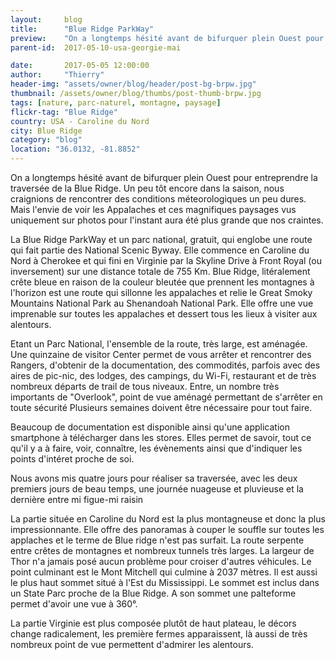 ```yaml
---
layout:     blog
title:      "Blue Ridge ParkWay"
preview:    "On a longtemps hésité avant de bifurquer plein Ouest pour entreprendre la traversée de la Blue Ridge. Un peu tôt encore dans la... "
parent-id:  2017-05-10-usa-georgie-mai

date:       2017-05-05 12:00:00
author:     "Thierry"
header-img: "assets/owner/blog/header/post-bg-brpw.jpg"
thumbnail: /assets/owner/blog/thumbs/post-thumb-brpw.jpg
tags: [nature, parc-naturel, montagne, paysage]
flickr-tag: "Blue Ridge"
country: USA - Caroline du Nord
city: Blue Ridge
category: "blog"
location: "36.0132, -81.8852"
---
```



On a longtemps hésité avant de bifurquer plein Ouest pour entreprendre la traversée de la Blue Ridge. Un peu tôt encore dans la saison, nous craignions de rencontrer des conditions méteorologiques un peu dures. Mais l'envie de voir les Appalaches et ces magnifiques paysages vus uniquement sur photos pour l'instant aura été plus grande que nos craintes. 

La Blue Ridge ParkWay et un parc national, gratuit, qui englobe une route qui fait partie des National Scenic Byway. Elle commence en Caroline du Nord à Cherokee et qui fini en Virginie par la Skyline Drive à Front Royal (ou inversement) sur une distance totale de 755 Km. Blue Ridge, litéralement crête bleue en raison de la couleur bleutée que prennent les montagnes à l'horizon est une route qui sillonne les appalaches et relie le Great Smoky Mountains National Park au Shenandoah National Park. Elle offre une vue imprenable sur toutes les appalaches et dessert tous les lieux à visiter aux alentours. 

Etant un Parc National, l'ensemble de la route, très large, est aménagée. Une quinzaine de visitor Center permet de vous arrêter et rencontrer des Rangers, d'obtenir de la documentation, des commodités, parfois avec des aires de pic-nic, des lodges, des campings, du Wi-Fi, restaurant et de très nombreux départs de trail de tous niveaux. Entre, un nombre très importants de "Overlook", point de vue aménagé permettant de s'arrêter en toute sécurité Plusieurs semaines doivent être nécessaire pour tout faire. 

Beaucoup de documentation est disponible ainsi qu'une application smartphone à télécharger dans les stores. Elles permet de savoir, tout ce qu'il y a à faire, voir, connaître, les évènements ainsi que d'indiquer les points d'intéret proche de soi.

Nous avons mis quatre jours pour réaliser sa traversée, avec les deux premiers jours de beau temps, une journée nuageuse et pluvieuse et la dernière entre mi figue-mi raisin 

La partie située en Caroline du Nord est la plus montagneuse et donc la plus impressionnante. Elle offre des panoramas à couper le souffle sur toutes les applaches et le terme de Blue ridge n'est pas surfait. La route serpente entre crêtes de montagnes et nombreux tunnels très larges. La largeur de Thor n'a jamais posé aucun problème pour croiser d'autres véhicules. Le point culminant est le Mont Mitchell qui culmine à 2037 mètres. Il est aussi le plus haut sommet situé à l'Est du Mississippi. Le sommet est inclus dans un State Parc proche de la Blue Ridge. A son sommet une palteforme permet d'avoir une vue à 360°.

La partie Virginie est plus composée plutôt de haut plateau, le décors change radicalement, les première fermes apparaissent, là aussi de très nombreux point de vue permettent d'admirer les alentours.